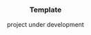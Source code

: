 <div align='center'>
    <br/>
    <br/>
    <h3>Template</h3>
    <p>project under development</p>
    <br/>
    <br/>
</div>
